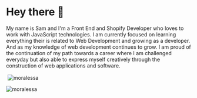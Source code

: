 <h1 align="left">Hey there 👋</h1>
<p align="left">My name is Sam and I'm a Front End and Shopify Developer who loves to work with JavaScript technologies. I am currently focused on learning everything their is related to Web Development and growing as a developer. And as my knowledge of web development continues to grow. I am proud of the continuation of my path towards a career where I am challenged everyday but also able to express myself creatively through the construction of web applications and software.</p>

<p>&nbsp;<img align="center" src="https://github-readme-stats.vercel.app/api?username=moralessa&show_icons=true&locale=en&theme=react" alt="moralessa" /></p>
<p><img align="center" src="https://github-readme-streak-stats.herokuapp.com/?user=moralessa&theme=react" alt="moralessa" /></p>


